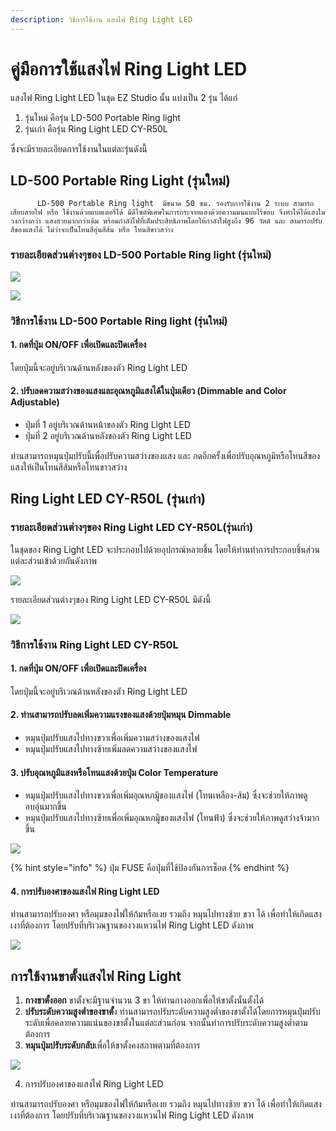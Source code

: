 ```yaml
---
description: วิธีการใช้งาน แสงไฟ Ring Light LED
---
```


# คู่มือการใช้แสงไฟ Ring Light LED

แสงไฟ Ring Light LED ในชุด EZ Studio นั้น แบ่งเป็น 2 รุ่น ได้แก่ 

1. รุ่นใหม่ คือรุ่น LD-500 Portable Ring light
2. รุ่นเก่า คือรุ่น Ring Light LED CY-R50L

ซึ่งจะมีรายละเอียดการใช้งานในแต่ละรุ่นดังนี้

## LD-500 Portable Ring Light \(รุ่นใหม่\)

          LD-500 Portable Ring light  มีขนาด 50 ซม. รองรับการใช้งาน 2 ระบบ สามารถเสียบสายไฟ หรือ ใช้งานด้วยแบตเตอรี่ได้ มีดีไซต์พิเศษในการกระจายแสงด้วยความมนแบบไร้ขอบ จึงทำให้ได้แสงในวงกว้างกว่า แสงสวยมากกว่าเดิม พร้อมกำลังไฟที่เต็มประสิทธิภาพโดยให้กำลังไฟสูงถึง 96 วัตต์ และ สามารถปรับสีของแสงได้ ไม่ว่าจะเป็นโทนสีอุ่นสีส้ม หรือ โทนสีขาวสว่าง

### รายละเอียดส่วนต่างๆของ LD-500 Portable Ring light \(รุ่นใหม่\)

![](../../.gitbook/assets/9.png)

![](../../.gitbook/assets/image%20%28123%29.png)

### วิธีการใช้งาน LD-500 Portable Ring light \(รุ่นใหม่\)

#### 1. กดที่ปุ่ม **ON/OFF** เพื่อเปิดและปิดเครื่อง

   โดยปุ่มนี้จะอยู่บริเวณด้านหลังของตัว Ring Light LED

#### 2. ปรับลดความสว่างของแสงและอุณหภูมิแสงได้ในปุ่มเดียว \(**Dimmable and Color Adjustable\)**

* ปุ่มที่ 1 อยู่บริเวณด้านหน้าของตัว Ring Light LED
* ปุ่มที่ 2 อยู่บริเวณด้านหลังของตัว Ring Light LED

ท่านสามารถหมุนปุ่มปรับนี้เพื่อปรับความสว่างของแสง และ กดอีกครั้งเพื่อปรับอุณหภูมิหรือโทนสีของแสงให้เป็นโทนสีส้มหรือโทนขาวสว่าง

## Ring Light LED CY-R50L \(รุ่นเก่า\)

### รายละเอียดส่วนต่างๆของ Ring Light LED CY-R50L\(รุ่นเก่า\)

ในชุดของ Ring Light LED จะประกอบไปด้วยอุปกรณ์หลายชิ้น โดยให้ท่านทำการประกอบชิ้นส่วนแต่ละส่วนเข้าด้วยกันดังภาพ

![](../../.gitbook/assets/image%20%28156%29.png)

รายละเอียดส่วนต่างๆของ Ring Light LED CY-R50L มีดังนี้

![](../../.gitbook/assets/image%20%28129%29.png)

### วิธีการใช้งาน Ring Light LED CY-R50L

#### 1. กดที่ปุ่ม **ON/OFF** เพื่อเปิดและปิดเครื่อง

โดยปุ่มนี้จะอยู่บริเวณด้านหลังของตัว Ring Light LED

#### 2. ท่านสามารถปรับลดเพิ่มความแรงของแสงด้วยปุ่มหมุน **Dimmable**

* หมุนปุ่มปรับแสงไปทางขวาเพื่อเพิ่มความสว่างของแสงไฟ
* หมุนปุ่มปรับแสงไปทางซ้ายเพิ่มลดความสว่างของแสงไฟ

#### 3. ปรับอุณหภูมิแสงหรือโทนแสงด้วยปุ่ม **Color Temperature**

* หมุนปุ่มปรับแสงไปทางขวาเพื่อเพิ่มอุณหภมูิของแสงไฟ \(โทนเหลือง-ส้ม\) ซึ่งจะช่วยให้ภาพดูอบอุ่นมากขึ้น
* หมุนปุ่มปรับแสงไปทางซ้ายเพื่อเพิ่มอุณหภมูิของแสงไฟ \(โทนฟ้า\) ซึ่งจะช่วยให้ภาพดูสว่างจ้ามากขึ้น

![](../../.gitbook/assets/image%20%28143%29.png)

{% hint style="info" %}
ปุ่ม FUSE คือปุ่มที่ใช้ป้องกันการช็อต
{% endhint %}

#### 4. การปรับองศาของแสงไฟ Ring Light LED

ท่านสามารถปรับองศา หรือมุมของไฟให้ก้มหรือเงย รวมถึง หมุนไปทางซ้าย ขวา ได้ เพื่อทำให้เกิดแสงเงาที่ต้องการ โดยปรับที่บริเวณฐานของวงแหวนไฟ Ring Light LED ดังภาพ

![](../../.gitbook/assets/elegant-company-profile-presentation-2-%20%281%29.png)

## การใช้งานขาตั้งแสงไฟ Ring Light

1. **กางขาตั้งออก** ขาตั้งจะมีฐานจำนวน 3 ขา ให้ท่านกางออกเพื่อให้ขาตั้งนั้นตั้งได้
2. **ปรับระดับความสูงต่ำของขาตั้**ง ท่านสามารถปรับระดับความสูงต่ำของขาตั้งได้โดยการหมุนปุ่มปรับระดับเพื่อคลายความแน่นของขาตั้งในแต่ละส่วนก่อน จากนั้นทำการปรับระดับความสูงต่ำตามต้องการ 
3. **หมุนปุ่มปรับระดับกลับ**เพื่อให้ขาตั้งคงสภาพตามที่ต้องการ

![](../../.gitbook/assets/11.png)

4. การปรับองศาของแสงไฟ Ring Light LED

ท่านสามารถปรับองศา หรือมุมของไฟให้ก้มหรือเงย รวมถึง หมุนไปทางซ้าย ขวา ได้ เพื่อทำให้เกิดแสงเงาที่ต้องการ โดยปรับที่บริเวณฐานของวงแหวนไฟ Ring Light LED ดังภาพ

